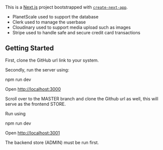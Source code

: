This is a [Next.js](https://nextjs.org/) project bootstrapped with [`create-next-app`](https://github.com/vercel/next.js/tree/canary/packages/create-next-app).

- PlanetScale used to support the database
- Clerk used to manage the userbase
- Cloudinary used to support media upload such as images
- Stripe used to handle safe and secure credit card transactions

## Getting Started

First, clone the GitHub url link to your system.

Secondly, run the server using:

npm run dev

Open [http://localhost:3000](http://localhost:3000) 

Scroll over to the MASTER branch and clone the Github url as well, this will serve as the frontend STORE.

Run using 

npm run dev

Open [http://localhost:3001](http://localhost:3001) 

The backend store (ADMIN) must be run first.



